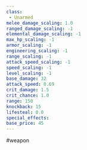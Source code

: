 ```yaml
---
class: 
 - Unarmed
melee_damage_scaling: 1.0
ranged_damage_scaling: -1
elemental_damage_scaling: -1
max_hp_scaling: -1
armor_scaling: -1
engineering_scaling: -1
range_scaling: -1
attack_speed_scaling: -1
speed_scaling: -1
level_scaling: -1
base_damage: 32
attack_speed: 0.69
crit_damage: 1.5
crit_chance: 1.0
range: 150
knockback: 15
lifesteal: 0.0
special_effects: 
base_price: 45
---
```

#weapon